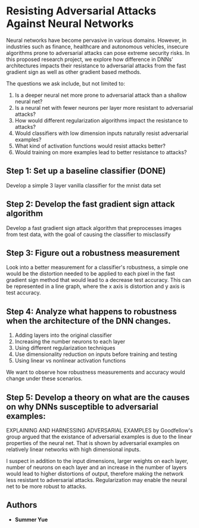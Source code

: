 # Resisting Adversarial Attacks Against Neural Networks

Neural networks have become pervasive in various domains. However, in industries such as finance, healthcare and autonomous vehicles, insecure algorithms prone to adversarial attacks can pose extreme security risks. In this proposed research project, we explore how difference in DNNs' architectures impacts their resistance to adversarial attacks from the fast gradient sign as well as other gradient based methods.

The questions we ask include, but not limited to:

1. Is a deeper neural net more prone to adversarial attack than a shallow neural net?
2. Is a neural net with fewer neurons per layer more resistant to adversarial attacks?
3. How would different regularization algorithms impact the resistance to attacks?
4. Would classifiers with low dimension inputs naturally resist adversarial examples?
5. What kind of activation functions would resist attacks better?
6. Would training on more examples lead to better resistance to attacks?

## Step 1: Set up a baseline classifier (DONE)

Develop a simple 3 layer vanilla classifier for the mnist data set

## Step 2: Develop the fast gradient sign attack algorithm

Develop a fast gradient sign attack algorithm that preprocesses images from test data, with the goal of causing the classifier to misclassify

## Step 3: Figure out a robustness measurement
Look into a better measurement for a classifier's robustness, a simple one would be the distortion needed to be applied to each pixel in the fast gradient sign method that would lead to a decrease test accuracy. This can be represented in a line graph, where the x axis is distortion and y axis is test accuracy.

## Step 4: Analyze what happens to robustness when the architecture of the DNN changes.
1. Adding layers into the original classifier
2. Increasing the number neurons to each layer
3. Using different regularization techniques
4. Use dimensionality reduction on inputs before training and testing
5. Using linear vs nonlinear activation functions

We want to observe how robustness measurements and accuracy would change under these scenarios.

## Step 5: Develop a theory on what are the causes on why DNNs susceptible to adversarial examples:
EXPLAINING AND HARNESSING ADVERSARIAL EXAMPLES by Goodfellow's group argued that the existance of adversarial examples is due to the linear properties of the neural net. That is shown by adversarial examples on relatively linear networks with high dimensional inputs.

I suspect in addition to the input dimensions, larger weights on each layer, number of neurons on each layer and an increase in the number of layers would lead to higher distortions of output, therefore making the network less resistant to adversarial attacks. Regularization may enable the neural net to be more robust to attacks.

## Authors
* **Summer Yue** 
